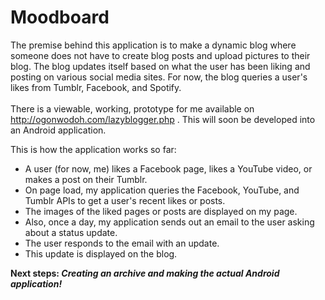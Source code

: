 # Moodboard
The premise behind this application is to make a dynamic blog where someone does not have to create blog posts and upload pictures to their blog. The blog updates itself based on what the user has been liking and posting on various social media sites. For now, the blog queries a user's likes from Tumblr, Facebook, and Spotify. <br><br> There is a viewable, working, prototype for me available on http://ogonwodoh.com/lazyblogger.php . This will soon be developed into an Android application.

This is how the application works so far: <br>
<ul>
<li> A user (for now, me) likes a Facebook page, likes a YouTube video, or makes a post on their Tumblr.</li>
<li> On page load, my application queries the Facebook, YouTube, and Tumblr APIs to get a user's recent likes or posts. </li>
<li> The images of the liked pages or posts are displayed on my page.</li>
<li> Also, once a day, my application sends out an email to the user asking about a status update. </li>
<li> The user responds to the email with an update.</li>
<li> This update is displayed on the blog.</li>
</ul>

<strong> Next steps:<em>
Creating an archive and making the actual Android application!</em> </strong>
